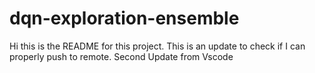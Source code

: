# dqn-exploration-ensemble

Hi this is the README for this project. This is an update to check if I can properly push to remote.
Second Update from Vscode


